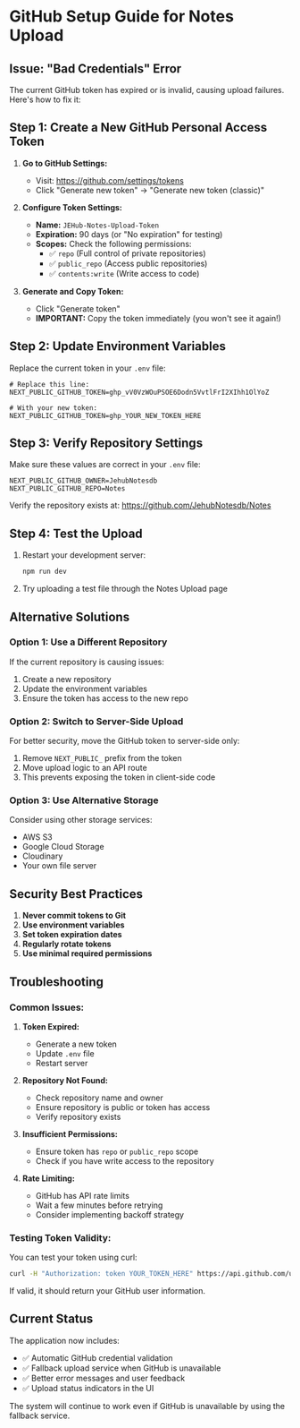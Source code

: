 # GitHub Setup Guide for Notes Upload

## Issue: "Bad Credentials" Error

The current GitHub token has expired or is invalid, causing upload failures. Here's how to fix it:

## Step 1: Create a New GitHub Personal Access Token

1. **Go to GitHub Settings:**
   - Visit: https://github.com/settings/tokens
   - Click "Generate new token" → "Generate new token (classic)"

2. **Configure Token Settings:**
   - **Name:** `JEHub-Notes-Upload-Token`
   - **Expiration:** 90 days (or "No expiration" for testing)
   - **Scopes:** Check the following permissions:
     - ✅ `repo` (Full control of private repositories)
     - ✅ `public_repo` (Access public repositories)
     - ✅ `contents:write` (Write access to code)

3. **Generate and Copy Token:**
   - Click "Generate token"
   - **IMPORTANT:** Copy the token immediately (you won't see it again!)

## Step 2: Update Environment Variables

Replace the current token in your `.env` file:

```env
# Replace this line:
NEXT_PUBLIC_GITHUB_TOKEN=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

# With your new token:
NEXT_PUBLIC_GITHUB_TOKEN=ghp_YOUR_NEW_TOKEN_HERE
```

## Step 3: Verify Repository Settings

Make sure these values are correct in your `.env` file:

```env
NEXT_PUBLIC_GITHUB_OWNER=JehubNotesdb
NEXT_PUBLIC_GITHUB_REPO=Notes
```

Verify the repository exists at: https://github.com/JehubNotesdb/Notes

## Step 4: Test the Upload

1. Restart your development server:
   ```bash
   npm run dev
   ```

2. Try uploading a test file through the Notes Upload page

## Alternative Solutions

### Option 1: Use a Different Repository

If the current repository is causing issues:

1. Create a new repository
2. Update the environment variables
3. Ensure the token has access to the new repo

### Option 2: Switch to Server-Side Upload

For better security, move the GitHub token to server-side only:

1. Remove `NEXT_PUBLIC_` prefix from the token
2. Move upload logic to an API route
3. This prevents exposing the token in client-side code

### Option 3: Use Alternative Storage

Consider using other storage services:
- AWS S3
- Google Cloud Storage
- Cloudinary
- Your own file server

## Security Best Practices

1. **Never commit tokens to Git**
2. **Use environment variables**
3. **Set token expiration dates**
4. **Regularly rotate tokens**
5. **Use minimal required permissions**

## Troubleshooting

### Common Issues:

1. **Token Expired:**
   - Generate a new token
   - Update `.env` file
   - Restart server

2. **Repository Not Found:**
   - Check repository name and owner
   - Ensure repository is public or token has access
   - Verify repository exists

3. **Insufficient Permissions:**
   - Ensure token has `repo` or `public_repo` scope
   - Check if you have write access to the repository

4. **Rate Limiting:**
   - GitHub has API rate limits
   - Wait a few minutes before retrying
   - Consider implementing backoff strategy

### Testing Token Validity:

You can test your token using curl:

```bash
curl -H "Authorization: token YOUR_TOKEN_HERE" https://api.github.com/user
```

If valid, it should return your GitHub user information.

## Current Status

The application now includes:
- ✅ Automatic GitHub credential validation
- ✅ Fallback upload service when GitHub is unavailable
- ✅ Better error messages and user feedback
- ✅ Upload status indicators in the UI

The system will continue to work even if GitHub is unavailable by using the fallback service.
